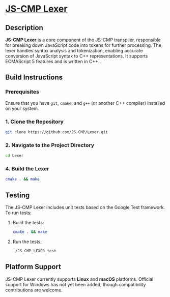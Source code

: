 # [JS-CMP Lexer](https://github.com/JS-CMP/Lexer)

## Description

**JS-CMP Lexer** is a core component of the JS-CMP transpiler, responsible for breaking down JavaScript code into tokens for further processing. The lexer handles syntax analysis and tokenization, enabling accurate conversion of JavaScript syntax to C++ representations. It supports ECMAScript 5 features and is written in C++ .

## Build Instructions

### Prerequisites

Ensure that you have `git`, `cmake`, and `g++` (or another C++ compiler) installed on your system.

### 1. Clone the Repository

```bash
git clone https://github.com/JS-CMP/Lexer.git
```

### 2. Navigate to the Project Directory

```bash
cd Lexer
```

### 4. Build the Lexer

```bash
cmake . && make
```

## Testing

The JS-CMP Lexer includes unit tests based on the Google Test framework. To run tests:

1. Build the tests:

    ```bash
    cmake . && make
    ```

2. Run the tests:

    ```bash
    ./JS_CMP_LEXER_test
    ```

## Platform Support

JS-CMP Lexer currently supports **Linux** and **macOS** platforms. Official support for Windows has not yet been added, though compatibility contributions are welcome.
